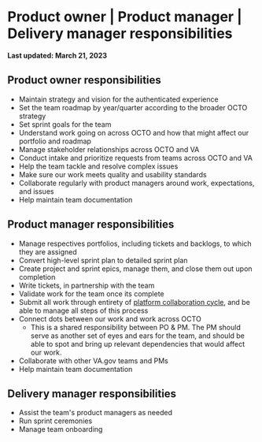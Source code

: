 # Product owner | Product manager | Delivery manager responsibilities

**Last updated: March 21, 2023**

## Product owner responsibilities

- Maintain strategy and vision for the authenticated experience
- Set the team roadmap by year/quarter according to the broader OCTO strategy
- Set sprint goals for the team
- Understand work going on across OCTO and how that might affect our portfolio and roadmap
- Manage stakeholder relationships across OCTO and VA
- Conduct intake and prioritize requests from teams across OCTO and VA
- Help the team tackle and resolve complex issues 
- Make sure our work meets quality and usability standards
- Collaborate regularly with product managers around work, expectations, and issues
- Help maintain team documentation

## Product manager responsibilities

- Manage respectives portfolios, including tickets and backlogs, to which they are assigned
- Convert high-level sprint plan to detailed sprint plan
- Create project and sprint epics, manage them, and close them out upon completion
- Write tickets, in partnership with the team
- Validate work for the team once its complete
- Submit all work through entirety of [platform collaboration cycle](https://depo-platform-documentation.scrollhelp.site/collaboration-cycle/), and be able to manage all steps of this process
- Connect dots between our work and work across OCTO 
  - This is a shared responsibility between PO & PM. The PM should serve as another set of eyes and ears for the team, and should be able to spot and bring up relevant dependencies that would affect our work.
- Collaborate with other VA.gov teams and PMs 
- Help maintain team documentation

## Delivery manager responsibilities

- Assist the team's product managers as needed
- Run sprint ceremonies
- Manage team onboarding

